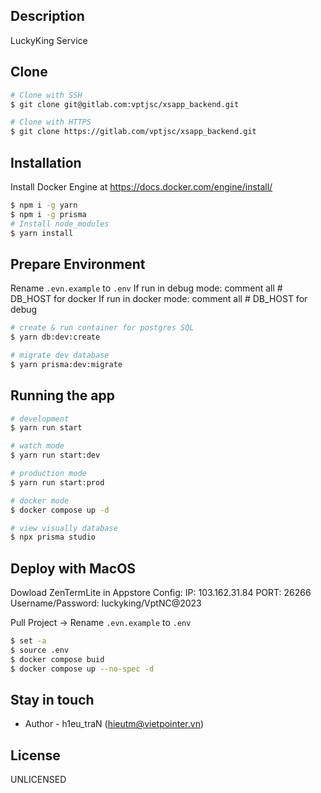 ## Description

LuckyKing Service

## Clone

```bash
# Clone with SSH
$ git clone git@gitlab.com:vptjsc/xsapp_backend.git

# Clone with HTTPS
$ git clone https://gitlab.com/vptjsc/xsapp_backend.git
```

## Installation

Install Docker Engine at https://docs.docker.com/engine/install/

```bash
$ npm i -g yarn
$ npm i -g prisma
# Install node_modules
$ yarn install
```

## Prepare Environment

Rename `.evn.example` to `.env`
If run in debug mode: comment all # DB_HOST for docker
If run in docker mode: comment all # DB_HOST for debug

```bash
# create & run container for postgres SQL
$ yarn db:dev:create

# migrate dev database
$ yarn prisma:dev:migrate
```

## Running the app

```bash
# development
$ yarn run start

# watch mode
$ yarn run start:dev

# production mode
$ yarn run start:prod

# docker mode
$ docker compose up -d

# view visually database
$ npx prisma studio
```


## Deploy with MacOS

Dowload ZenTermLite in Appstore
Config: 
IP: 103.162.31.84
PORT: 26266
Username/Password: luckyking/VptNC@2023

Pull Project -> Rename `.evn.example` to `.env`

```bash
$ set -a
$ source .env
$ docker compose buid
$ docker compose up --no-spec -d
```
 
<!-- ## Test

```bash
# unit tests
$ yarn run test

# e2e tests
$ yarn run test:e2e

# test coverage
$ yarn run test:cov
``` -->

## Stay in touch

- Author - h1eu_traN (hieutm@vietpointer.vn)

## License

UNLICENSED
